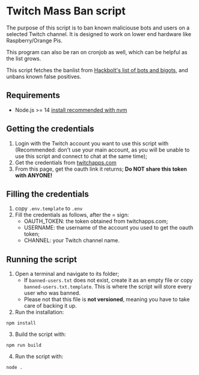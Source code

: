# Twitch Mass Ban script

The purpose of this script is to ban known maliciouse bots and users on a selected Twitch channel. It is designed to work on lower end hardware like Raspberry/Orange Pis.

This program can also be ran on cronjob as well, which can be helpful as the list grows.

This script fetches the banlist from [Hackbolt's list of bots and bigots](https://github.com/hackbolt/twitchbotsnbigots), and unbans known false positives.

## Requirements

- Node.js >= 14 [install recommended with nvm](https://github.com/nvm-sh/nvm)

## Getting the credentials

1. Login with the Twitch account you want to use this script with (Recommended: don't use your main account, as you will be unable to use this script and connect to chat at the same time);
2. Get the credentials from [twitchapps.com](https://twitchapps.com/tmi/)
3. From this page, get the oauth link it returns; **Do NOT share this token with ANYONE!**

## Filling the credentials

1. copy `.env.template` to `.env`
2. Fill the credentials as follows, after the = sign:
   - OAUTH_TOKEN: the token obtained from twitchapps.com;
   - USERNAME: the username of the account you used to get the oauth token;
   - CHANNEL: your Twitch channel name.

## Running the script

1. Open a terminal and navigate to its folder;
   - If `banned-users.txt` does not exist, create it as an empty file or copy `banned-users.txt.template`. This is where the script will store every user who was banned.
   - Please not that this file is **not versioned**, meaning you have to take care of backing it up.
2. Run the installation:

`npm install`

3. Build the script with:

`npm run build`

4. Run the script with:

`node .`
